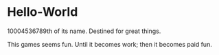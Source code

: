 # Hello-World
10004536789th of its name. Destined for great things.

This games seems fun. Until it becomes work; then it becomes paid fun.
